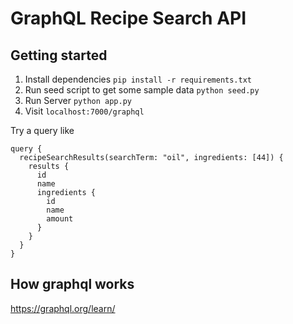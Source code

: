 # GraphQL Recipe Search API

## Getting started
1. Install dependencies `pip install -r requirements.txt`
1. Run seed script to get some sample data `python seed.py`
1. Run Server `python app.py`
1. Visit `localhost:7000/graphql`

Try a query like
```gql
query {
  recipeSearchResults(searchTerm: "oil", ingredients: [44]) {
    results {
      id
      name
      ingredients {
        id
        name
        amount
      }
    }
  }
}
```

## How graphql works
https://graphql.org/learn/
